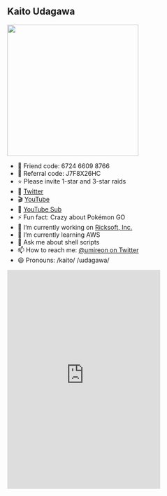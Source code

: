 ## Kaito Udagawa

<img src="https://user-images.githubusercontent.com/1067855/129916388-487b5b49-2fac-4f9b-b29f-6b8466695dbf.jpeg" width="300">

- 🤝 Friend code: 6724 6609 8766
- 🔰 Referral code: J7F8X26HC
- ⭐️ Please invite 1-star and 3-star raids
- 🐥 [Twitter](https://twitter.com/umireon)
- 🎬 [YouTube](https://www.youtube.com/channel/UCfhyVWrxCmdUpst-5n7Kz_Q)
- 🎥 [YouTube Sub](https://www.youtube.com/channel/UCumTleFHsbhzVKmIlzi22Nw)
- ⚡ Fun fact: Crazy about Pokémon GO
- 🔭 I’m currently working on [Ricksoft, Inc.](https://ricksoft-inc.com/)
- 🌱 I’m currently learning AWS
- 💬 Ask me about shell scripts
- 📫 How to reach me: [@umireon on Twitter](https://twitter.com/umireon/)
- 😄 Pronouns: /kaito/ /ɯdaɡawa/

<div>
<iframe src="https://discord.com/widget?id=876131915424489472&theme=dark" width="350" height="500" allowtransparency="true" frameborder="0" sandbox="allow-popups allow-popups-to-escape-sandbox allow-same-origin allow-scripts"></iframe>
</div>
